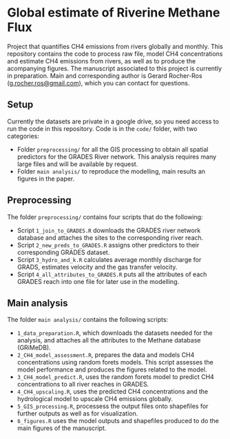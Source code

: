 # Global estimate of Riverine Methane Flux

Project that quantifies CH4 emissions from rivers globally and monthly. This repository contains the code to process raw file, model CH4 concentrations and estimate CH4 emissions from rivers, as well as to produce the acompanying figures. The manuscript associated to this project is currently in preparation.
Main and corresponding author is Gerard Rocher-Ros (g.rocher.ros@gmail.com), which you can contact for questions.

## Setup
Currently the datasets are private in a google drive, so you need access to run the code in this repository. Code is in the `code/` folder, with two categories: 
- Folder `preprocessing/` for all the GIS processing to obtain all spatial predictors for the GRADES River network. This analysis requires many large files and will be available by request.
- Folder `main analysis/` to reproduce the modelling, main results an figures in the paper.

## Preprocessing
The folder `preprocessing/` contains four scripts that do the following:
- Script `1_join_to_GRADES.R` downloads the GRADES river network database and attaches the sites to the corresponding river reach.
- Script `2_new_preds_to_GRADES.R` assigns other predictors to their corresponding GRADES dataset.
- Script `3_hydro_and_k.R` calculates average monthly discharge for GRADS, estimates velocity and the gas transfer velocity.
- Script `4_all_attributes_to_GRADES.R` puts all the attributes of each GRADES reach into one file for later use in the modelling.

## Main analysis
The folder `main analysis/`  contains the following scripts:
- `1_data_preparation.R`, which downloads the datasets needed for the analysis, and attaches all the attributes to the Methane database (GRiMeDB).
- `2_CH4_model_assessment.R`, prepares the data and models CH4 concentrations using random forets models. This script assesses the model performance and produces the figures related to the model.
- `3_CH4_model_predict.R`, uses the random forets model to predict CH4 concentrations to all river reaches in GRADES.
- `4_CH4_upscaling.R`, uses the predicted CH4 concentrations and the hydrological model to upscale CH4 emissions globally.
- `5_GIS_processing.R`, processess the output files onto shapefiles for further outputs as well as for visualization.
- `6_figures.R` uses the model outputs and shapefiles produced to do the main figures of the manuscript.






